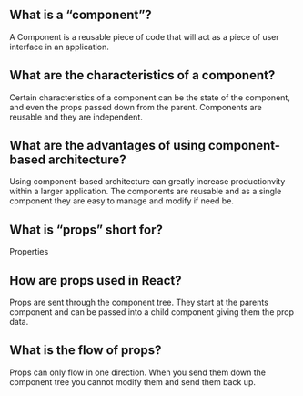 ## What is a “component”?
   A Component is a reusable piece of code that will act as a piece of user interface in an application.
   
## What are the characteristics of a component?
   Certain characteristics of a component can be the state of the component, and even the props passed down from the parent. Components are reusable and they are independent.
   
## What are the advantages of using component-based architecture?
   Using component-based architecture can greatly increase productionvity within a larger application. The components are reusable and as a single component they are easy to manage and modify if need be.
   
## What is “props” short for?
   Properties
   
## How are props used in React?
   Props are sent through the component tree. They start at the parents component and can be passed into a child component giving them the prop data.
   
## What is the flow of props?
   Props can only flow in one direction. When you send them down the component tree you cannot modify them and send them back up. 
